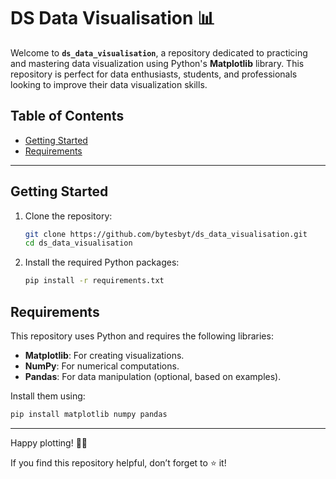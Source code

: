 # DS Data Visualisation 📊

Welcome to **`ds_data_visualisation`**, a repository dedicated to practicing and mastering data visualization using Python's **Matplotlib** library. This repository is perfect for data enthusiasts, students, and professionals looking to improve their data visualization skills.

## Table of Contents
- [Getting Started](#getting-started)
- [Requirements](#requirements)

---

## Getting Started
1. Clone the repository:
   ```bash
   git clone https://github.com/bytesbyt/ds_data_visualisation.git
   cd ds_data_visualisation
   ```
2. Install the required Python packages:
   ```bash
   pip install -r requirements.txt
   ```

## Requirements
This repository uses Python and requires the following libraries:
- **Matplotlib**: For creating visualizations.
- **NumPy**: For numerical computations.
- **Pandas**: For data manipulation (optional, based on examples).

Install them using:
```bash
pip install matplotlib numpy pandas
```
---

Happy plotting! 🎨✨  

If you find this repository helpful, don’t forget to ⭐ it!
